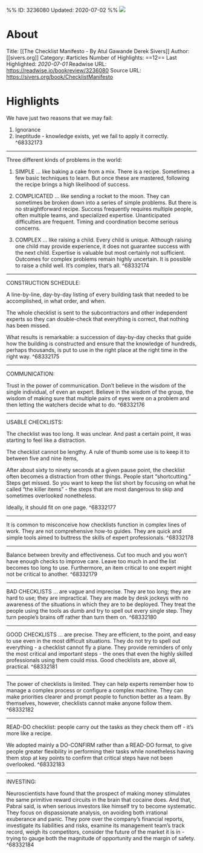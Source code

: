 %%
ID: 3236080
Updated: 2020-07-02
%%
![](https://readwise-assets.s3.amazonaws.com/static/images/article0.00998d930354.png)

# About
Title: [[The Checklist Manifesto - By Atul Gawande  Derek Sivers]]
Author: [[sivers.org]]
Category: #articles
Number of Highlights: ==12==
Last Highlighted: *2020-07-01*
Readwise URL: https://readwise.io/bookreview/3236080
Source URL: https://sivers.org/book/ChecklistManifesto


# Highlights 
We have just two reasons that we may fail:
1. Ignorance
2. Ineptitude - knowledge exists, yet we fail to apply it correctly.  ^68332173

---

Three different kinds of problems in the world:

1. SIMPLE
... like baking a cake from a mix. There is a recipe. Sometimes a few basic techniques to learn. But once these are mastered, following the recipe brings a high likelihood of success.

2. COMPLICATED
... like sending a rocket to the moon. They can sometimes be broken down into a series of simple problems. But there is no straightforward recipe. Success frequently requires multiple people, often multiple teams, and specialized expertise. Unanticipated difficulties are frequent. Timing and coordination become serious concerns.

3. COMPLEX
... like raising a child. Every child is unique. Although raising one child may provide experience, it does not guarantee success with the next child. Expertise is valuable but most certainly not sufficient. Outcomes for complex problems remain highly uncertain. It is possible to raise a child well. It’s complex, that’s all.  ^68332174

---

CONSTRUCTION SCHEDULE:

A line-by-line, day-by-day listing of every building task that needed to be accomplished, in what order, and when.

The whole checklist is sent to the subcontractors and other independent experts so they can double-check that everything is correct, that nothing has been missed.

What results is remarkable: a succession of day-by-day checks that guide how the building is constructed and ensure that the knowledge of hundreds, perhaps thousands, is put to use in the right place at the right time in the right way.  ^68332175

---

COMMUNICATION:

Trust in the power of communication. Don’t believe in the wisdom of the single individual, of even an expert. Believe in the wisdom of the group, the wisdom of making sure that multiple pairs of eyes were on a problem and then letting the watchers decide what to do.  ^68332176

---

USABLE CHECKLISTS:

The checklist was too long. It was unclear. And past a certain point, it was starting to feel like a distraction.

The checklist cannot be lengthy.
A rule of thumb some use is to keep it to between five and nine items,

After about sixty to ninety seconds at a given pause point, the checklist often becomes a distraction from other things. People start “shortcutting.” Steps get missed.
So you want to keep the list short by focusing on what he called “the killer items” - the steps that are most dangerous to skip and sometimes overlooked nonetheless.

Ideally, it should fit on one page.  ^68332177

---

It is common to misconceive how checklists function in complex lines of work. They are not comprehensive how-to guides.
They are quick and simple tools aimed to buttress the skills of expert professionals.  ^68332178

---

Balance between brevity and effectiveness. Cut too much and you won’t have enough checks to improve care. Leave too much in and the list becomes too long to use. Furthermore, an item critical to one expert might not be critical to another.  ^68332179

---

BAD CHECKLISTS
... are vague and imprecise.
They are too long; they are hard to use; they are impractical.
They are made by desk jockeys with no awareness of the situations in which they are to be deployed.
They treat the people using the tools as dumb and try to spell out every single step.
They turn people’s brains off rather than turn them on.  ^68332180

---

GOOD CHECKLISTS
... are precise.
They are efficient, to the point, and easy to use even in the most difficult situations.
They do not try to spell out everything - a checklist cannot fly a plane.
They provide reminders of only the most critical and important steps - the ones that even the highly skilled professionals using them could miss.
Good checklists are, above all, practical.  ^68332181

---

The power of checklists is limited.
They can help experts remember how to manage a complex process or configure a complex machine.
They can make priorities clearer and prompt people to function better as a team.
By themselves, however, checklists cannot make anyone follow them.  ^68332182

---

READ-DO checklist:
people carry out the tasks as they check them off - it’s more like a recipe.

We adopted mainly a DO-CONFIRM rather than a READ-DO format, to give people greater flexibility in performing their tasks while nonetheless having them stop at key points to confirm that critical steps have not been overlooked.  ^68332183

---

INVESTING:

Neuroscientists have found that the prospect of making money stimulates the same primitive reward circuits in the brain that cocaine does. And that, Pabrai said, is when serious investors like himself try to become systematic. They focus on dispassionate analysis, on avoiding both irrational exuberance and panic. They pore over the company’s financial reports, investigate its liabilities and risks, examine its management team’s track record, weigh its competitors, consider the future of the market it is in - trying to gauge both the magnitude of opportunity and the margin of safety.  ^68332184

